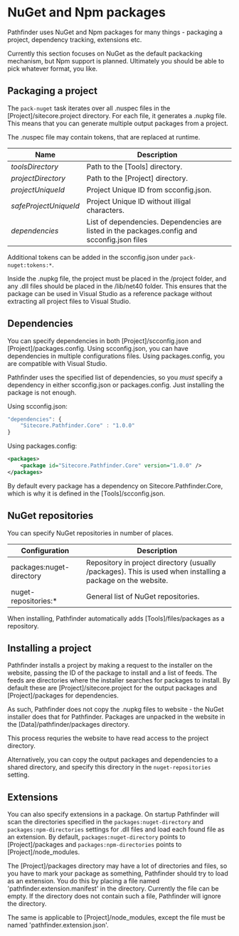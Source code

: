 # NuGet and Npm packages

Pathfinder uses NuGet and Npm packages for many things - packaging a project, dependency tracking, 
extensions etc.

Currently this section focuses on NuGet as the default packacking mechanism, but Npm support is planned.
Ultimately you should be able to pick whatever format, you like.

## Packaging a project
The `pack-nuget` task iterates over all .nuspec files in the [Project]/sitecore.project directory. For each
file, it generates a .nupkg file. This means that you can generate multiple output packages from a project.

The .nuspec file may contain tokens, that are replaced at runtime.

|Name|Description| 
|----|-----------| 
|$toolsDirectory$|Path to the [Tools] directory. | 
|$projectDirectory$|Path to the [Project] directory. | 
|$projectUniqueId$|Project Unique ID from scconfig.json. | 
|$safeProjectUniqueId$|Project Unique ID without illigal characters. | 
|$dependencies$|List of dependencies. Dependencies are listed in the packages.config and scconfig.json files| 

Additional tokens can be added in the scconfig.json under `pack-nuget:tokens:*`.

Inside the .nupkg file, the project must be placed in the /project folder, and any .dll files should be placed 
in the /lib/net40 folder. This ensures that the package can be used in Visual Studio as a reference package
without extracting all project files to Visual Studio.

## Dependencies
You can specify dependencies in both [Project]/scconfig.json and [Project]/packages.config.
Using scconfig.json, you can have dependencies in multiple configurations files. Using packages.config,
you are compatible with Visual Studio.

Pathfinder uses the specified list of dependencies, so you *must* specify a dependency in either
scconfig.json or packages.config. Just installing the package is not enough.

Using scconfig.json:
```js
"dependencies": {
    "Sitecore.Pathfinder.Core" : "1.0.0"
}
```

Using packages.config:
```xml
<packages>
    <package id="Sitecore.Pathfinder.Core" version="1.0.0" />
</packages>
```

By default every package has a dependency on Sitecore.Pathfinder.Core, which is why it is defined in the
[Tools]/scconfig.json.

## NuGet repositories

You can specify NuGet repositories in number of places.

| Configuration            | Description | 
| ------------------------ | ----------- | 
| packages:nuget-directory | Repository in project directory (usually /packages). This is used when installing a package on the website. | 
| nuget-repositories:*     | General list of NuGet repositories. | 

When installing, Pathfinder automatically adds [Tools]/files/packages as a repository.

## Installing a project

Pathfinder installs a project by making a request to the installer on the website, passing
the ID of the package to install and a list of feeds. The feeds are directories where the installer searches
for packages to install. By default these are [Project]/sitecore.project for the output packages and
[Project]/packages for dependencies.

As such, Pathfinder does not copy the .nupkg files to website - the NuGet installer does that for Pathfinder.
Packages are unpacked in the website in the [Data]/pathfinder/packages directory.

This process requries the website to have read access to the project directory.

Alternatively, you can copy the output packages and dependencies to a shared directory, and specify this 
directory in the `nuget-repositories` setting.

## Extensions

You can also specify extensions in a package. On startup Pathfinder will scan the directories specified 
in the `packages:nuget-directory` and `packages:npm-directories` settings for .dll files and load
each found file as an extension. By default, `packages:nuget-directory` points to [Project]/packages
and `packages:npm-directories` points to [Project]/node_modules.

The [Project]/packages directory may have a lot of directories and files, so you have to mark your
package as something, Pathfinder should try to load as an extension. You do this by placing a file named
'pathfinder.extension.manifest' in the directory. Currently the file can be empty. If the directory does 
not contain such a file, Pathfinder will ignore the directory.

The same is applicable to [Project]/node_modules, except the file must be named 'pathfinder.extension.json'.

